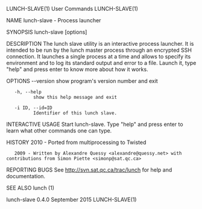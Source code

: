 LUNCH-SLAVE(1)                                                     User Commands                                                    LUNCH-SLAVE(1)

NAME
       lunch-slave - Process launcher

SYNOPSIS
       lunch-slave [options]

DESCRIPTION
       The  lunch  slave utility is an interactive process launcher. It is intended to be run by the lunch master process through an encrypted SSH
       connection. It launches a single process at a time and allows to specify its environment and to log its standard  output  and  error  to  a
       file. Launch it, type "help" and press enter to know more about how it works.

OPTIONS
       --version
              show program's version number and exit

       -h, --help
              show this help message and exit

       -i ID, --id=ID
              Identifier of this lunch slave.

INTERACTIVE USAGE
       Start lunch-slave. Type "help" and press enter to learn what other commands one can type.

HISTORY
       2010 - Ported from multiprocessing to Twisted

       2009 - Written by Alexandre Quessy <alexandre@quessy.net> with contributions from Simon Piette <simonp@sat.qc.ca>

REPORTING BUGS
       See http://svn.sat.qc.ca/trac/lunch for help and documentation.

SEE ALSO
       lunch (1)

lunch-slave 0.4.0                                                 September 2015                                                    LUNCH-SLAVE(1)
